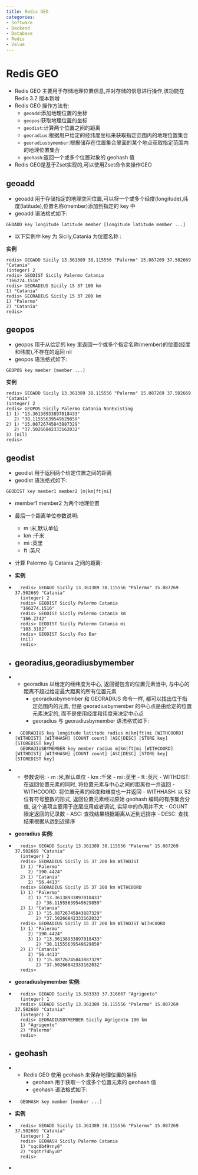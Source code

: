 ```yaml
---
title: Redis GEO
categories:
- Software
- Backend
- Database
- Redis
- Value
---
```

# Redis GEO

- Redis GEO 主要用于存储地理位置信息,并对存储的信息进行操作,该功能在 Redis 3.2 版本新增
- Redis GEO 操作方法有:
    - `geoadd`:添加地理位置的坐标
    - `geopos`:获取地理位置的坐标
    - `geodist`:计算两个位置之间的距离
    - `georadius`:根据用户给定的经纬度坐标来获取指定范围内的地理位置集合
    - `georadiusbymember`:根据储存在位置集合里面的某个地点获取指定范围内的地理位置集合
    - `geohash`:返回一个或多个位置对象的 geohash 值
- Redis GEO是基于Zset实现的,可以使用Zset命令来操作GEO

## geoadd

- geoadd 用于存储指定的地理空间位置,可以将一个或多个经度(longitude),纬度(latitude),位置名称(member)添加到指定的 key 中
- geoadd 语法格式如下:

```
GEOADD key longitude latitude member [longitude latitude member ...]
```

- 以下实例中 key 为 Sicily,Catania 为位置名称 :

**实例**

```
redis> GEOADD Sicily 13.361389 38.115556 "Palermo" 15.087269 37.502669 "Catania"
(integer) 2
redis> GEODIST Sicily Palermo Catania
"166274.1516"
redis> GEORADIUS Sicily 15 37 100 km
1) "Catania"
redis> GEORADIUS Sicily 15 37 200 km
1) "Palermo"
2) "Catania"
redis>
```

## geopos

- geopos 用于从给定的 key 里返回一个或多个指定名称(member)的位置(经度和纬度),不存在的返回 nil
- geopos 语法格式如下:

```
GEOPOS key member [member ...]
```

**实例**

```
redis> GEOADD Sicily 13.361389 38.115556 "Palermo" 15.087269 37.502669 "Catania"
(integer) 2
redis> GEOPOS Sicily Palermo Catania NonExisting
1) 1) "13.36138933897018433"
   2) "38.11555639549629859"
2) 1) "15.08726745843887329"
   2) "37.50266842333162032"
3) (nil)
redis>
```

## geodist

- geodist 用于返回两个给定位置之间的距离
- geodist 语法格式如下:

```
GEODIST key member1 member2 [m|km|ft|mi]
```

- member1 member2 为两个地理位置
- 最后一个距离单位参数说明:
    - m :米,默认单位
    - km :千米
    - mi :英里
    - ft :英尺
- 计算 Palermo 与 Catania 之间的距离:

- **实例**

- ```
    redis> GEOADD Sicily 13.361389 38.115556 "Palermo" 15.087269 37.502669 "Catania"
    (integer) 2
    redis> GEODIST Sicily Palermo Catania
    "166274.1516"
    redis> GEODIST Sicily Palermo Catania km
    "166.2742"
    redis> GEODIST Sicily Palermo Catania mi
    "103.3182"
    redis> GEODIST Sicily Foo Bar
    (nil)
    redis>
    ```

- ## georadius,georadiusbymember

- - georadius 以给定的经纬度为中心, 返回键包含的位置元素当中, 与中心的距离不超过给定最大距离的所有位置元素
    - georadiusbymember 和 GEORADIUS 命令一样, 都可以找出位于指定范围内的元素, 但是 georadiusbymember 的中心点是由给定的位置元素决定的, 而不是使用经度和纬度来决定中心点
    - georadius 与 georadiusbymember 语法格式如下:

- ```
    GEORADIUS key longitude latitude radius m|km|ft|mi [WITHCOORD] [WITHDIST] [WITHHASH] [COUNT count] [ASC|DESC] [STORE key] [STOREDIST key]
    GEORADIUSBYMEMBER key member radius m|km|ft|mi [WITHCOORD] [WITHDIST] [WITHHASH] [COUNT count] [ASC|DESC] [STORE key] [STOREDIST key]
    ```

- - 参数说明:
        - m :米,默认单位
        - km :千米
        - mi :英里
        - ft :英尺
        - WITHDIST: 在返回位置元素的同时, 将位置元素与中心之间的距离也一并返回
        - WITHCOORD: 将位置元素的经度和维度也一并返回
        - WITHHASH: 以 52 位有符号整数的形式, 返回位置元素经过原始 geohash 编码的有序集合分值, 这个选项主要用于底层应用或者调试, 实际中的作用并不大
        - COUNT 限定返回的记录数
        - ASC: 查找结果根据距离从近到远排序
        - DESC: 查找结果根据从远到近排序

- **georadius 实例:**

- ```
    redis> GEOADD Sicily 13.361389 38.115556 "Palermo" 15.087269 37.502669 "Catania"
    (integer) 2
    redis> GEORADIUS Sicily 15 37 200 km WITHDIST
    1) 1) "Palermo"
       2) "190.4424"
    2) 1) "Catania"
       2) "56.4413"
    redis> GEORADIUS Sicily 15 37 200 km WITHCOORD
    1) 1) "Palermo"
       2) 1) "13.36138933897018433"
          2) "38.11555639549629859"
    2) 1) "Catania"
       2) 1) "15.08726745843887329"
          2) "37.50266842333162032"
    redis> GEORADIUS Sicily 15 37 200 km WITHDIST WITHCOORD
    1) 1) "Palermo"
       2) "190.4424"
       3) 1) "13.36138933897018433"
          2) "38.11555639549629859"
    2) 1) "Catania"
       2) "56.4413"
       3) 1) "15.08726745843887329"
          2) "37.50266842333162032"
    redis>
    ```

- **georadiusbymember 实例:**

- ```
    redis> GEOADD Sicily 13.583333 37.316667 "Agrigento"
    (integer) 1
    redis> GEOADD Sicily 13.361389 38.115556 "Palermo" 15.087269 37.502669 "Catania"
    (integer) 2
    redis> GEORADIUSBYMEMBER Sicily Agrigento 100 km
    1) "Agrigento"
    2) "Palermo"
    redis>
    ```

- ## geohash

- - Redis GEO 使用 geohash 来保存地理位置的坐标
    - geohash 用于获取一个或多个位置元素的 geohash 值
    - geohash 语法格式如下:

- ```
    GEOHASH key member [member ...]
    ```

- **实例**

- ```
    redis> GEOADD Sicily 13.361389 38.115556 "Palermo" 15.087269 37.502669 "Catania"
    (integer) 2
    redis> GEOHASH Sicily Palermo Catania
    1) "sqc8b49rny0"
    2) "sqdtr74hyu0"
    redis>
    ```

-
